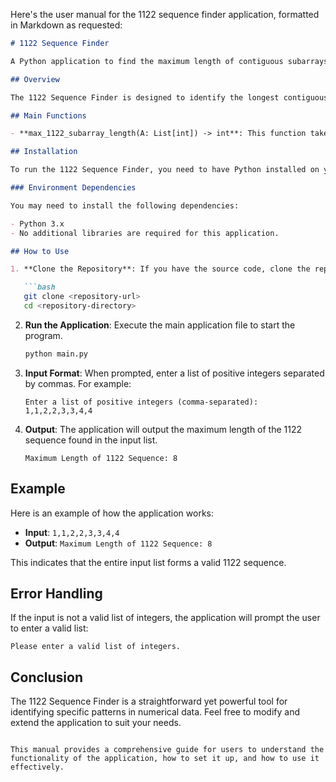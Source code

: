 Here's the user manual for the 1122 sequence finder application, formatted in Markdown as requested:

```markdown
# 1122 Sequence Finder

A Python application to find the maximum length of contiguous subarrays that form a 1122 sequence.

## Overview

The 1122 Sequence Finder is designed to identify the longest contiguous subarray in a list of positive integers where each integer appears exactly twice. This application is useful for analyzing patterns in numerical data and can be integrated into larger data processing workflows.

## Main Functions

- **max_1122_subarray_length(A: List[int]) -> int**: This function takes a list of positive integers as input and returns the maximum length of any contiguous subarray that is a valid 1122 sequence. If the length of the input list is odd, it returns 0.

## Installation

To run the 1122 Sequence Finder, you need to have Python installed on your machine. You can download Python from [python.org](https://www.python.org/downloads/).

### Environment Dependencies

You may need to install the following dependencies:

- Python 3.x
- No additional libraries are required for this application.

## How to Use

1. **Clone the Repository**: If you have the source code, clone the repository to your local machine.

   ```bash
   git clone <repository-url>
   cd <repository-directory>
   ```

2. **Run the Application**: Execute the main application file to start the program.

   ```bash
   python main.py
   ```

3. **Input Format**: When prompted, enter a list of positive integers separated by commas. For example:

   ```
   Enter a list of positive integers (comma-separated): 1,1,2,2,3,3,4,4
   ```

4. **Output**: The application will output the maximum length of the 1122 sequence found in the input list.

   ```
   Maximum Length of 1122 Sequence: 8
   ```

## Example

Here is an example of how the application works:

- **Input**: `1,1,2,2,3,3,4,4`
- **Output**: `Maximum Length of 1122 Sequence: 8`

This indicates that the entire input list forms a valid 1122 sequence.

## Error Handling

If the input is not a valid list of integers, the application will prompt the user to enter a valid list:

```
Please enter a valid list of integers.
```

## Conclusion

The 1122 Sequence Finder is a straightforward yet powerful tool for identifying specific patterns in numerical data. Feel free to modify and extend the application to suit your needs.
```

This manual provides a comprehensive guide for users to understand the functionality of the application, how to set it up, and how to use it effectively.